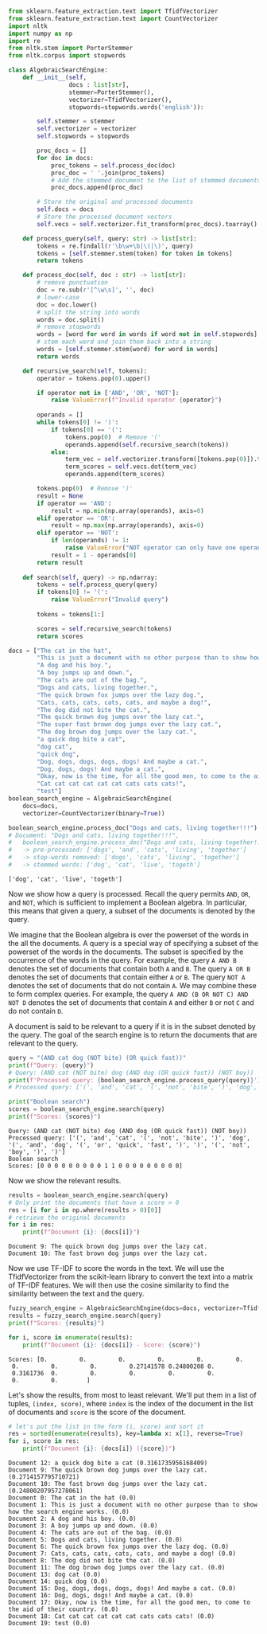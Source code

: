 ```python

from sklearn.feature_extraction.text import TfidfVectorizer
from sklearn.feature_extraction.text import CountVectorizer
import nltk
import numpy as np
import re
from nltk.stem import PorterStemmer
from nltk.corpus import stopwords

class AlgebraicSearchEngine:
    def __init__(self,
                 docs : list[str],
                 stemmer=PorterStemmer(),
                 vectorizer=TfidfVectorizer(),
                 stopwords=stopwords.words('english')):

        self.stemmer = stemmer
        self.vectorizer = vectorizer
        self.stopwords = stopwords

        proc_docs = []
        for doc in docs:
            proc_tokens = self.process_doc(doc)
            proc_doc = ' '.join(proc_tokens)
            # Add the stemmed document to the list of stemmed documents
            proc_docs.append(proc_doc)

        # Store the original and processed documents
        self.docs = docs
        # Store the processed document vectors
        self.vecs = self.vectorizer.fit_transform(proc_docs).toarray()

    def process_query(self, query: str) -> list[str]:
        tokens = re.findall(r'\b\w+\b|\(|\)', query)
        tokens = [self.stemmer.stem(token) for token in tokens]
        return tokens

    def process_doc(self, doc : str) -> list[str]:
        # remove punctuation
        doc = re.sub(r'[^\w\s]', '', doc)
        # lower-case
        doc = doc.lower()
        # split the string into words
        words = doc.split()
        # remove stopwords
        words = [word for word in words if word not in self.stopwords]
        # stem each word and join them back into a string
        words = [self.stemmer.stem(word) for word in words]
        return words

    def recursive_search(self, tokens):
        operator = tokens.pop(0).upper()

        if operator not in ['AND', 'OR', 'NOT']:
            raise ValueError(f"Invalid operator {operator}")
        
        operands = []
        while tokens[0] != ')':
            if tokens[0] == '(':
                tokens.pop(0)  # Remove '('
                operands.append(self.recursive_search(tokens))
            else:
                term_vec = self.vectorizer.transform([tokens.pop(0)]).toarray()[0]
                term_scores = self.vecs.dot(term_vec)
                operands.append(term_scores)

        tokens.pop(0)  # Remove ')'
        result = None
        if operator == 'AND':
            result = np.min(np.array(operands), axis=0)
        elif operator == 'OR':
            result = np.max(np.array(operands), axis=0)
        elif operator == 'NOT':
            if len(operands) != 1:
                raise ValueError("NOT operator can only have one operand")
            result = 1 - operands[0]
        return result
    
    def search(self, query) -> np.ndarray:
        tokens = self.process_query(query)
        if tokens[0] != '(':
            raise ValueError("Invalid query")
        
        tokens = tokens[1:]

        scores = self.recursive_search(tokens)
        return scores

```


```python
docs = ["The cat in the hat",
        "This is just a document with no other purpose than to show how the search engine works.",
        "A dog and his boy.",
        "A boy jumps up and down.",
        "The cats are out of the bag.",
        "Dogs and cats, living together.",
        "The quick brown fox jumps over the lazy dog.",
        "Cats, cats, cats, cats, cats, and maybe a dog!",
        "The dog did not bite the cat.",
        "The quick brown dog jumps over the lazy cat.",
        "The super fast brown dog jumps over the lazy cat.",
        "The dog brown dog jumps over the lazy cat.",
        "a quick dog bite a cat",
        "dog cat",
        "quick dog",
        "Dog, dogs, dogs, dogs, dogs! And maybe a cat.",
        "Dog, dogs, dogs! And maybe a cat.",
        "Okay, now is the time, for all the good men, to come to the aid of their country.",
        "Cat cat cat cat cat cat cats cats cats!",
        "test"]
boolean_search_engine = AlgebraicSearchEngine(
    docs=docs,
    vectorizer=CountVectorizer(binary=True))

boolean_search_engine.process_doc("Dogs and cats, living together!!!")
# Document: "Dogs and cats, living together!!!",
#   boolean_search_engine.process_doc("Dogs and cats, living together!!!")
#   -> pre-processed: ['dogs', 'and', 'cats', 'living', 'together']
#   -> stop-words removed: ['dogs', 'cats', 'living', 'together']
#   -> stemmed words: ['dog', 'cat', 'live', 'togeth']
```




    ['dog', 'cat', 'live', 'togeth']



Now we show how a query is processed. Recall the query permits `AND`, `OR`, and
`NOT`, which is sufficient to implement a Boolean algebra. In particular, this
means that given a query, a subset of the documents is denoted by the query.

We imagine that the Boolean algebra is over the powerset of the words in the
all the documents. A query is a special way of specifying a subset of the
powerset of the words in the documents. The subset is specified by the
occurrence of the words in the query. For example, the query `A AND B` denotes
the set of documents that contain both `A` and `B`. The query `A OR B` denotes
the set of documents that contain either `A` or `B`. The query `NOT A` denotes
the set of documents that do not contain `A`. We may combine these to form
complex queries. For example, the query `A AND (B OR NOT C) AND NOT D` denotes the
set of documents that contain `A` and either `B` or not `C` and do not contain
`D`.

A document is said to be relevant to a query if it is in the subset denoted by
the query. The goal of the search engine is to return the documents that are
relevant to the query.


```python
query = "(AND cat dog (NOT bite) (OR quick fast))"
print(f"Query: {query}")
# Query: (AND cat (NOT bite) dog (AND dog (OR quick fast)) (NOT boy))
print(f'Processed query: {boolean_search_engine.process_query(query)}')
# Processed query: ['(', 'and', 'cat', '(', 'not', 'bite', ')', 'dog', '(', 'and', 'dog', '(', 'or', 'quick', 'fast', ')', ')', '(', 'not', 'boy', ')', ')'

print("Boolean search")
scores = boolean_search_engine.search(query)
print(f"Scores: {scores}")

```

    Query: (AND cat (NOT bite) dog (AND dog (OR quick fast)) (NOT boy))
    Processed query: ['(', 'and', 'cat', '(', 'not', 'bite', ')', 'dog', '(', 'and', 'dog', '(', 'or', 'quick', 'fast', ')', ')', '(', 'not', 'boy', ')', ')']
    Boolean search
    Scores: [0 0 0 0 0 0 0 0 0 1 1 0 0 0 0 0 0 0 0 0]


Now we show the relevant results.


```python
results = boolean_search_engine.search(query)
# Only print the documents that have a score > 0
res = [i for i in np.where(results > 0)[0]]
# retrieve the original documents
for i in res:
    print(f"Document {i}: {docs[i]}")
```

    Document 9: The quick brown dog jumps over the lazy cat.
    Document 10: The fast brown dog jumps over the lazy cat.


Now we use TF-IDF to score the words in the text. We will use the TfidfVectorizer from the scikit-learn library to convert the text into a matrix of TF-IDF features. We will then use the cosine similarity to find the similarity between the text and the query.


```python
fuzzy_search_engine = AlgebraicSearchEngine(docs=docs, vectorizer=TfidfVectorizer())
results = fuzzy_search_engine.search(query)
print(f"Scores: {results}")

for i, score in enumerate(results):
    print(f"Document {i}: {docs[i]} - Score: {score}")

```

    Scores: [0.         0.         0.         0.         0.         0.
     0.         0.         0.         0.27141578 0.24800208 0.
     0.3161736  0.         0.         0.         0.         0.
     0.         0.        ]


Let's show the results, from most to least relevant. We'll put them in
a list of tuples, `(index, score)`, where `index` is the index of the document
in the list of documents and `score` is the score of the document.


```python
# let's put the list in the form (i, score) and sort it
res = sorted(enumerate(results), key=lambda x: x[1], reverse=True)
for i, score in res:
    print(f"Document {i}: {docs[i]} ({score})")
```

    Document 12: a quick dog bite a cat (0.3161735956168409)
    Document 9: The quick brown dog jumps over the lazy cat. (0.2714157795710721)
    Document 10: The fast brown dog jumps over the lazy cat. (0.24800207957278061)
    Document 0: The cat in the hat (0.0)
    Document 1: This is just a document with no other purpose than to show how the search engine works. (0.0)
    Document 2: A dog and his boy. (0.0)
    Document 3: A boy jumps up and down. (0.0)
    Document 4: The cats are out of the bag. (0.0)
    Document 5: Dogs and cats, living together. (0.0)
    Document 6: The quick brown fox jumps over the lazy dog. (0.0)
    Document 7: Cats, cats, cats, cats, cats, and maybe a dog! (0.0)
    Document 8: The dog did not bite the cat. (0.0)
    Document 11: The dog brown dog jumps over the lazy cat. (0.0)
    Document 13: dog cat (0.0)
    Document 14: quick dog (0.0)
    Document 15: Dog, dogs, dogs, dogs, dogs! And maybe a cat. (0.0)
    Document 16: Dog, dogs, dogs! And maybe a cat. (0.0)
    Document 17: Okay, now is the time, for all the good men, to come to the aid of their country. (0.0)
    Document 18: Cat cat cat cat cat cat cats cats cats! (0.0)
    Document 19: test (0.0)

